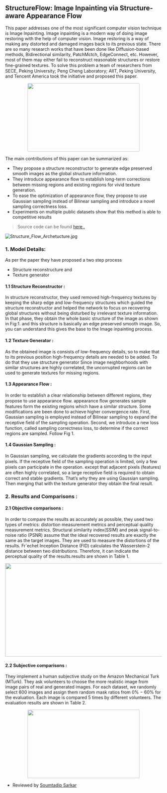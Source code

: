 ## StructureFlow: Image Inpainting via Structure-aware Appearance Flow


 This paper addresses one of the most significant computer vision technique is Image Inpainting. Image inpainting is a modern way of doing image restoring with the help of computer vision. Image restoring is a way of making any distorted and damaged images back to its previous state. There are so many research works that have been done like Diffusion-based methods, Bidirectional similarity, PatchMctch, EdgeConnect, etc. However, most of them may either fail to reconstruct reasonable structures or restore ﬁne-grained textures. To solve this problem a team of researchers from SECE, Peking University; Peng Cheng Laboratory; AIIT, Peking University, and  Tencent America took the initiative and proposed this paper.
 
 <p align="center">
  <img width="360"height="220" src="https://iem-computer-vision.github.io/ICCV19-Paper-Review/images/Structure_Flow_Example.png.jpg">
 </p>

 The main contributions of this paper can be summarized as:
* They propose a structure reconstructor to generate edge preserved smooth images as the global structure information.
* They introduce appearance ﬂow to establish long-term corrections between missing regions and existing regions for vivid texture generation.
* To ease the optimization of appearance ﬂow, they propose to use Gaussian sampling instead of Bilinear sampling and introduce a novel sampling correctness loss.
* Experiments on multiple public datasets show that this method is able to competitive results

> Source code can be found [here .](https://github.com/RenYurui/StructureFlow)

![Structure_Flow_Archetucture.jpg](https://iem-computer-vision.github.io/ICCV19-Paper-Review/images/Structure_Flow_Archetucture.jpg)
### 1. Model Details:
As per the paper they have proposed a two step process 
* Structure reconstructure and 
* Texture generator 

####  1.1 Structure Reconstructor :
In structure reconstructor, they used removed high-frequency textures by keeping the sharp edge and low-frequency structures which guided the structure reconstructor and helped the network to focus on recovering global structures without being disturbed by irrelevant texture information. In that phase, they obtain the whole basic structure of the image as shown in Fig:1. and this structure is basically an edge preserved smooth image. So, you can understand this gives the base to the Image inpainting process.


#### 1.2 Texture Generator :

As the obtained image is consists of low-frequency details, so to make that to its previous position high-frequency details are needed to be added. To do that they use structure generator Since image neighborhoods with similar structures are highly correlated, the uncorrupted regions can be used to generate textures for missing regions.

#### 1.3 Appearance Flow :
In order to establish a clear relationship between different regions, they propose to use appearance ﬂow. appearance ﬂow generates sample features form the existing regions which have a similar structure. Some modifications are been done to achieve higher convergence rate. First, Gaussian sampling is employed instead of Bilinear sampling to expand the receptive ﬁeld of the sampling operation. Second, we introduce a new loss function, called sampling correctness loss, to determine if the correct regions are sampled. Follow Fig 1.

#### 1.4 Gaussian Sampling :

In Gaussian sampling, we calculate the gradients according to the input pixels. If the receptive ﬁeld of the sampling operation is limited, only a few pixels can participate in the operation. except that adjacent pixels (features) are often highly correlated, so a large receptive ﬁeld is required to obtain correct and stable gradients. That’s why they are using Gaussian sampling.
Then merging that with the texture generator they obtain the final result.  
### 2. Results and Comparisons :
#### 2.1 Objective comparisons :
In order to compare the results as accurately as possible, they used two types of metrics: distortion measurement metrics and perceptual quality measurement metrics. Structural similarity index(SSIM) and peak signal-to-noise ratio (PSNR) assume that the ideal recovered results are exactly the same as the target images. They are used to measure the distortions of the results. Fr´echet Inception Distance (FID) calculates the Wasserstein-2 distance between two distributions. Therefore, it can indicate the perceptual quality of the results.results are shown in Table 1.
<p align="center">
  <img width="580"height="300" src="https://iem-computer-vision.github.io/ICCV19-Paper-Review/images/Structure_Flow_table1.png.jpg">
 </p>


#### 2.2 Subjective comparisons :
They implement a human subjective study on the Amazon Mechanical Turk (MTurk). They ask volunteers to choose the more realistic image from image pairs of real and generated images. For each dataset, we randomly select 600 images and assign them random mask ratios from 0% − 60% for the evaluation. Each image is compared 5 times by different volunteers. The evaluation results are shown in Table 2.
<p align="center">
  <img width="360"height="220" src="https://iem-computer-vision.github.io/ICCV19-Paper-Review/images/Structure_flow_table2.jpg">
 </p>

* Reviewed by [Soumtadip Sarkar](https://www.linkedin.com/in/soumyadip-sarkar-173901183/)
